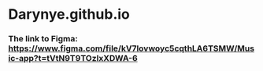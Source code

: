 # Darynye.github.io
### The link to Figma: https://www.figma.com/file/kV7lovwoyc5cqthLA6TSMW/Music-app?t=tVtN9T9TOzIxXDWA-6
